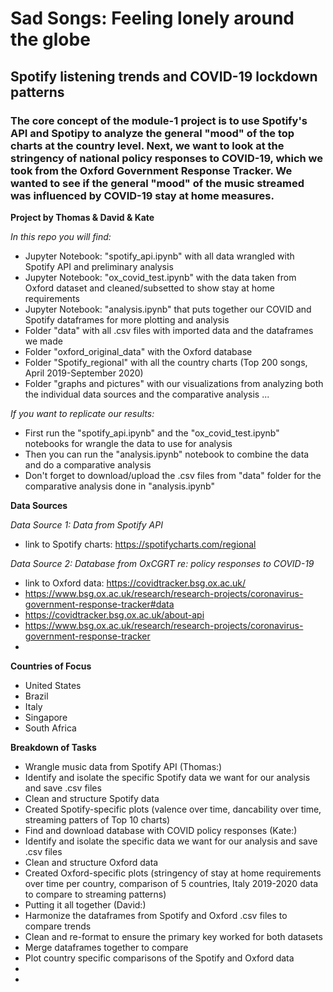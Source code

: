 # Sad Songs: Feeling lonely around the globe 

## Spotify listening trends and COVID-19 lockdown patterns

### The core concept of the module-1 project is to use Spotify's API and Spotipy to analyze the general "mood" of the top charts at the country level. Next, we want to look at the stringency of national policy responses to COVID-19, which we took from the Oxford Government Response Tracker. We wanted to see if the general "mood" of the music streamed was influenced by COVID-19 stay at home measures. 


**Project by Thomas & David & Kate** 

*In this repo you will find:*
 * Jupyter Notebook: "spotify_api.ipynb" with all data wrangled with Spotify API and preliminary analysis
 * Jupyter Notebook: "ox_covid_test.ipynb" with the data taken from Oxford dataset and cleaned/subsetted to show stay at home requirements
 * Jupyter Notebook: "analysis.ipynb" that puts together our COVID and Spotify dataframes for more plotting and analysis
 * Folder "data" with all .csv files with imported data and the dataframes we made
 * Folder "oxford_original_data" with the Oxford database
 * Folder "Spotify_regional" with all the country charts (Top 200 songs, April 2019-September 2020)
 * Folder "graphs and pictures" with our visualizations from analyzing both the individual data sources and the comparative analysis
 ...
 
 *If you want to replicate our results:*
  * First run the "spotify_api.ipynb" and the "ox_covid_test.ipynb" notebooks for wrangle the data to use for analysis
  * Then you can run the "analysis.ipynb" notebook to combine the data and do a comparative analysis
  * Don't forget to download/upload the .csv files from "data" folder for the comparative analysis done in "analysis.ipynb"
  
**Data Sources**

*Data Source 1: Data from Spotify API*
 * link to Spotify charts: https://spotifycharts.com/regional

*Data Source 2: Database from OxCGRT re: policy responses to COVID-19*
 * link to Oxford data: https://covidtracker.bsg.ox.ac.uk/
 * https://www.bsg.ox.ac.uk/research/research-projects/coronavirus-government-response-tracker#data
 * https://covidtracker.bsg.ox.ac.uk/about-api
 * https://www.bsg.ox.ac.uk/research/research-projects/coronavirus-government-response-tracker
 * 

**Countries of Focus**

* United States
* Brazil
* Italy
* Singapore
* South Africa

**Breakdown of Tasks**

 * Wrangle music data from Spotify API (Thomas:)
 * Identify and isolate the specific Spotify data we want for our analysis and save .csv files
 * Clean and structure Spotify data 
 * Created Spotify-specific plots (valence over time, dancability over time, streaming patters of Top 10 charts)
 * Find and download database with COVID policy responses (Kate:)
 * Identify and isolate the specific data we want for our analysis and save .csv files
 * Clean and structure Oxford data
 * Created Oxford-specific plots (stringency of stay at home requirements over time per country, comparison of 5 countries, Italy 2019-2020 data to compare to streaming patterns)
 * Putting it all together (David:)
 * Harmonize the dataframes from Spotify and Oxford .csv files to compare trends
 * Clean and re-format to ensure the primary key worked for both datasets 
 * Merge dataframes together to compare
 * Plot country specific comparisons of the Spotify and Oxford data
 *
 *
